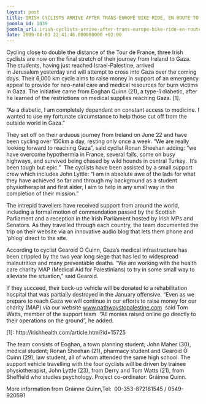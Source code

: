 ```yaml
---
layout: post
title: IRISH CYCLISTS ARRIVE AFTER TRANS-EUROPE BIKE RIDE, EN ROUTE TO GAZA
joomla_id: 1039
joomla_url: irish-cyclists-arrive-after-trans-europe-bike-ride-en-route-to-gaza
date: 2009-08-03 22:41:46.000000000 +02:00
---
```

<p>Cycling close to double the distance of the Tour de France, three Irish cyclists are now on the final stretch of their journey from Ireland to Gaza. The students, having just reached Israel-Palestine, arrived in Jerusalem yesterday and will attempt to cross into Gaza over the coming days. Their 6,000 km cycle aims to raise money in support of an emergency appeal to provide for neo-natal care and medical resources for burn victims in Gaza. The initiative came from Eoghan Quinn (21), a type-1 diabetic, after he learned of the restrictions on medical supplies reaching Gaza. [1]. </p>
<p>“As a diabetic, I am completely dependant on constant access to medicine. I wanted to use my fortunate circumstance to help those cut off from the outside world in Gaza.”</p>
<p />

</p>
<p>They set off on their arduous journey from Ireland on June 22 and have been cycling over 150km a day, resting only once a week. “We are really looking forward to reaching Gaza”, said cyclist Ronan Sheehan adding: “we have overcome hypothermia in France, several falls, some on busy highways, and survived being chased by wild hounds in central Turkey.  It’s been tough but epic.”  The cyclists have been assisted by a small support crew which includes John Lyttle: “I am in absolute awe of the lads for what they have achieved so far and through my background as a student physiotherapist and first aider, I aim to help in any small way in the completion of their mission.”</p>
<p>The intrepid travellers have received support from around the world, including a formal motion of commendation passed by the Scottish Parliament and a reception in the Irish Parliament hosted by Irish MPs and Senators. As they travelled through each country, the team documented the trip on their website via an innovative audio blog that lets them phone and ‘phlog’ direct to the site.</p>
<p>According to cyclist Gearoid O Cuinn, Gaza’s medical infrastructure has been crippled by the two year long siege that has led to widespread malnutrition and many preventable deaths. “We are working with the health care charity MAP (Medical Aid for Palestinians) to try in some small way to alleviate the situation,” said Gearoid.</p>
<p>If they succeed, their back-up vehicle will be donated to a rehabilitation hospital that was partially destroyed in the January offensive. “Even as we prepare to reach Gaza we will continue in our efforts to raise money for our charity (MAP) via our website <a href="http://www.pathwaystopalestine.com">www.pathwaystopalestine.com</a>  said Tom Watts, member of the support team  “All monies raised online go directly to their operations on the ground”, he added.</p>
<p>[1]: http://irishhealth.com/article.html?id=15725</p>
<p>The team consists of Eoghan, a town planning student; John Maher (30), medical student; Ronan Sheehan (21), pharmacy student and Gearóid Ó Cuinn (29), law student, all of whom attended the same high school. The support vehicle travelling with the four cyclists will be driven by trainee physiotherapist, John Lyttle (23), from Derry and Tom Watts (21), from Sheffield who studies psychology. Project co-ordinator: Gráinne Quinn.</p>
<p>More information from Gráinne Quinn,Tel:  00-353-872181545 / 0549-920591</p>
